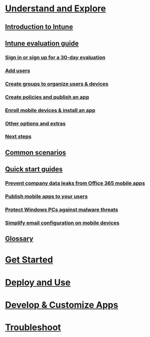# [Understand and Explore](introduction-to-microsoft-intune.md)
## [Introduction to Intune](introduction-to-microsoft-intune.md)
## [Intune evaluation guide](get-started-with-a-30-day-trial-of-microsoft-intune.md)
### [Sign in or sign up for a 30-day evaluation](get-started-with-a-30-day-trial-of-microsoft-intune-step-1.md)
### [Add users](get-started-with-a-30-day-trial-of-microsoft-intune-step-2.md)
### [Create groups to organize users & devices](get-started-with-a-30-day-trial-of-microsoft-intune-step-3.md)
### [Create policies and publish an app](get-started-with-a-30-day-trial-of-microsoft-intune-step-4.md)
### [Enroll mobile devices & install an app](get-started-with-a-30-day-trial-of-microsoft-intune-step-5.md)
### [Other options and extras](get-started-with-a-30-day-trial-of-microsoft-intune-step-6.md)
### [Next steps](get-started-with-a-30-day-trial-of-microsoft-intune-step-7.md)
## [Common scenarios](common-ways-to-use-intune.md)
## [Quick start guides](prevent-company-data-leaks-from-Office-365-mobile-apps.md)
### [Prevent company data leaks from Office 365 mobile apps](prevent-company-data-leaks-from-Office-365-mobile-apps.md)
### [Publish mobile apps to your users](publish-mobile-apps-to-users.md)
### [Protect Windows PCs against malware threats](protect-pcs-against-malware-threats.md)
### [Simplify email configuration on mobile devices](simplify-email-configuration-on-mobile-devices.md)
## [Glossary](intune-glossary.md)

# [Get Started](/intune/get-started/what-to-know-before-you-start-microsoft-intune)
<!-- # [Plan and Design](/intune/plan-design/ways-to-do-enterprise-mobility) -->
# [Deploy and Use](/intune/deploy-use/overview-of-device-and-app-lifecycles-in-microsoft-intune)
# [Develop & Customize Apps](/intune/develop/intune-app-sdk)
# [Troubleshoot](/intune/troubleshoot/general-troubleshooting-tips-for-microsoft-intune)
